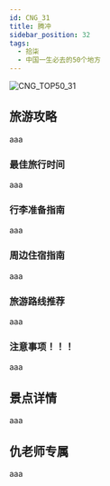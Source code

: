 ```yaml
---
id: CNG_31
title: 腾冲
sidebar_position: 32
tags:
  - 拾柒
  - 中国一生必去的50个地方
---
```

![CNG_TOP50_31](/img/love/CNG_TOP50/31.png)

## 旅游攻略

aaa

### 最佳旅行时间

aaa

### 行李准备指南

aaa

### 周边住宿指南

aaa

### 旅游路线推荐

aaa

### 注意事项！！！

aaa

## 景点详情

aaa

## 仇老师专属

aaa
